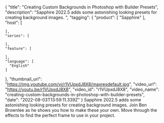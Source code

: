 {
  "title": "Creating Custom Backgrounds in Photoshop with Builder Presets",
  "description": "Sapphire 2022.5 adds some astonishing looking presets for creating background images. ",
  "tagging": {
    "product": [
      "Sapphire"
    ],
    "host": [

    ],
    "series": [

    ],
    "feature": [

    ],
    "language": [
      "English"
    ]
  },
  "thumbnail_url": "https://img.youtube.com/vi/r1VUpxdJ8X8/maxresdefault.jpg",
  "video_url": "https://youtu.be/r1VUpxdJ8X8",
  "video_id": "r1VUpxdJ8X8",
  "video_name": "creating-custom-backgrounds-in-photoshop-with-builder-presets",
  "date": "2022-08-03T13:59:11.339Z"
}
Sapphire 2022.5 adds some astonishing looking presets for creating background images. Join Ben Brownlee as he shows you how to make these your own. Move through the effects to find the perfect frame to use in your project.